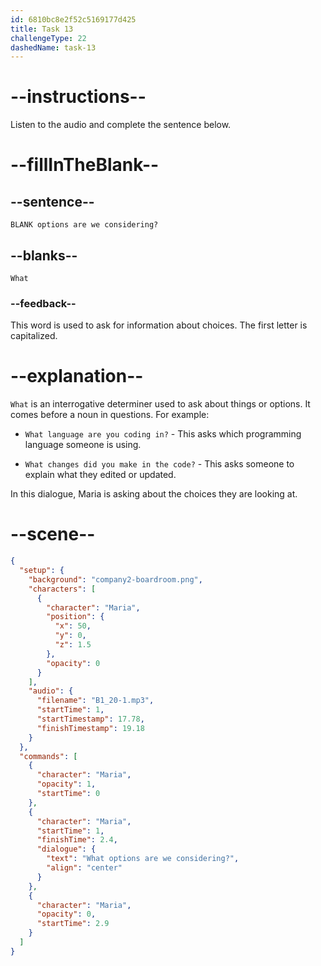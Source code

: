 ```yaml
---
id: 6810bc8e2f52c5169177d425
title: Task 13
challengeType: 22
dashedName: task-13
---
```


<!-- (Audio) Maria: What options are we considering? -->

# --instructions--

Listen to the audio and complete the sentence below.

# --fillInTheBlank--

## --sentence--

`BLANK options are we considering?`

## --blanks--

`What`

### --feedback--

This word is used to ask for information about choices. The first letter is capitalized.

# --explanation--

`What` is an interrogative determiner used to ask about things or options. It comes before a noun in questions. For example:

- `What language are you coding in?` - This asks which programming language someone is using.

- `What changes did you make in the code?` - This asks someone to explain what they edited or updated.

In this dialogue, Maria is asking about the choices they are looking at.

# --scene--

```json
{
  "setup": {
    "background": "company2-boardroom.png",
    "characters": [
      {
        "character": "Maria",
        "position": {
          "x": 50,
          "y": 0,
          "z": 1.5
        },
        "opacity": 0
      }
    ],
    "audio": {
      "filename": "B1_20-1.mp3",
      "startTime": 1,
      "startTimestamp": 17.78,
      "finishTimestamp": 19.18
    }
  },
  "commands": [
    {
      "character": "Maria",
      "opacity": 1,
      "startTime": 0
    },
    {
      "character": "Maria",
      "startTime": 1,
      "finishTime": 2.4,
      "dialogue": {
        "text": "What options are we considering?",
        "align": "center"
      }
    },
    {
      "character": "Maria",
      "opacity": 0,
      "startTime": 2.9
    }
  ]
}
```
